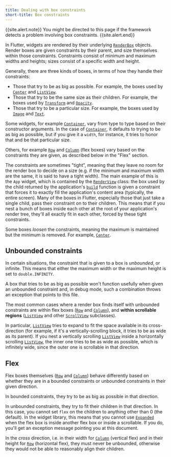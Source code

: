```yaml
---
title: Dealing with box constraints
short-title: Box constraints
---
```


{{site.alert.note}}
  You might be directed to this page if the framework detects a problem
  involving box constraints.
{{site.alert.end}}

In Flutter, widgets are rendered by their underlying
[`RenderBox`]({{site.api}}/flutter/rendering/RenderBox-class.html)
objects. Render boxes are given
constraints by their parent, and size themselves within those
constraints. Constraints consist of minimum and maximum widths and
heights; sizes consist of a specific width and height.

Generally, there are three kinds of boxes, in terms of how they handle
their constraints:

- Those that try to be as big as possible.
  For example, the boxes used by [`Center`]({{site.api}}/flutter/widgets/Center-class.html) and [`ListView`]({{site.api}}/flutter/widgets/ListView-class.html).
- Those that try to be the same size as their children.
  For example, the boxes used by [`Transform`]({{site.api}}/flutter/widgets/Transform-class.html) and [`Opacity`]({{site.api}}/flutter/widgets/Opacity-class.html).
- Those that try to be a particular size.
  For example, the boxes used by [`Image`]({{site.api}}/flutter/dart-ui/Image-class.html) and [`Text`]({{site.api}}/flutter/widgets/Text-class.html).

Some widgets, for example [`Container`]({{site.api}}/flutter/widgets/Container-class.html), vary from type to type based on
their constructor arguments. In the case of [`Container`]({{site.api}}/flutter/widgets/Container-class.html), it defaults
to trying to be as big as possible, but if you give it a `width`, for
instance, it tries to honor that and be that particular size.

Others, for example [`Row`]({{site.api}}/flutter/widgets/Row-class.html) and [`Column`]({{site.api}}/flutter/widgets/Column-class.html) (flex boxes) vary based on the
constraints they are given, as described below in the "Flex" section.

The constraints are sometimes "tight", meaning that they leave no room
for the render box to decide on a size (e.g. if the minimum and
maximum width are the same, it is said to have a tight width). The
main example of this is the `App` widget, which is contained by the
[`RenderView`]({{site.api}}/flutter/rendering/RenderView-class.html)
class: the box used by the child returned by the
application's [`build`]({{site.api}}/flutter/widgets/State/build.html)
function is given a constraint that forces it to
exactly fill the application's content area (typically, the entire
screen). Many of the boxes in Flutter, especially those that just take a
single child, pass their constraint on to their children. This
means that if you nest a bunch of boxes inside each other at the root
of your application's render tree, they'll all exactly fit in each
other, forced by these tight constraints.

Some boxes _loosen_ the constraints, meaning the maximum is maintained
but the minimum is removed. For example,
[`Center`]({{site.api}}/flutter/widgets/Center-class.html).

Unbounded constraints
---------------------

In certain situations, the constraint that is given to a box is
_unbounded_, or infinite. This means that either the maximum width or
the maximum height is set to `double.INFINITY`.

A box that tries to be as big as possible won't function usefully when
given an unbounded constraint and, in debug mode, such a combination
throws an exception that points to this file.

The most common cases where a render box finds itself with unbounded
constraints are within flex boxes
([`Row`]({{site.api}}/flutter/widgets/Row-class.html)
and [`Column`]({{site.api}}/flutter/widgets/Column-class.html)),
and **within scrollable regions**
([`ListView`]({{site.api}}/flutter/widgets/ListView-class.html)
and other [`ScrollView`]({{site.api}}/flutter/widgets/ScrollView-class.html) subclasses).

In particular, [`ListView`]({{site.api}}/flutter/widgets/ListView-class.html)
tries to expand to fit the space available
in its cross-direction (for example, if it's a vertically-scrolling block,
it tries to be as wide as its parent). If you nest a vertically
scrolling [`ListView`]({{site.api}}/flutter/widgets/ListView-class.html)
inside a horizontally scrolling [`ListView`]({{site.api}}/flutter/widgets/ListView-class.html),
the inner one tries to be as wide as possible, which is infinitely
wide, since the outer one is scrollable in that direction.

Flex
----

Flex boxes themselves
([`Row`]({{site.api}}/flutter/widgets/Row-class.html)
and [`Column`]({{site.api}}/flutter/widgets/Column-class.html))
behave differently based on
whether they are in a bounded constraints or unbounded constraints in
their given direction.

In bounded constraints, they try to be as big as possible in that
direction.

In unbounded constraints, they try to fit their children in that
direction. In this case, you cannot set `flex` on the children to
anything other than 0 (the default). In the widget library, this
means that you cannot use [`Expanded`]({{site.api}}/flutter/widgets/Expanded-class.html)
when the flex box is inside
another flex box or inside a scrollable. If you do, you'll get an
exception message pointing you at this document.

In the _cross_ direction, i.e. in their width for
[`Column`]({{site.api}}/flutter/widgets/Column-class.html)
(vertical flex) and in their height for
[`Row`]({{site.api}}/flutter/widgets/Row-class.html)
(horizontal flex), they must never be unbounded,
otherwise they would not be able to reasonably align their children.
